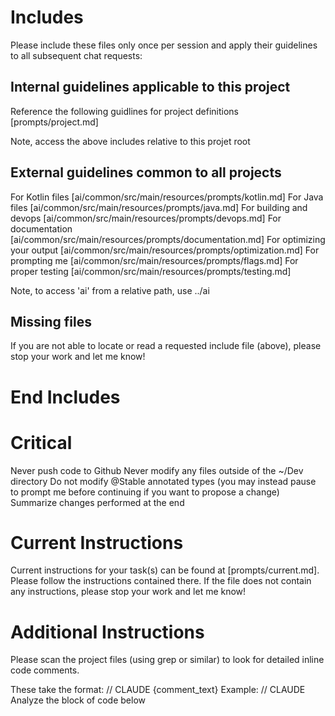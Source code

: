 # Includes

Please include these files only once per session and apply their guidelines to all subsequent chat requests:

## Internal guidelines applicable to this project

Reference the following guidlines for project definitions [prompts/project.md]

Note, access the above includes relative to this projet root

## External guidelines common to all projects

For Kotlin files [ai/common/src/main/resources/prompts/kotlin.md]
For Java files [ai/common/src/main/resources/prompts/java.md]
For building and devops [ai/common/src/main/resources/prompts/devops.md]
For documentation [ai/common/src/main/resources/prompts/documentation.md]
For optimizing your output [ai/common/src/main/resources/prompts/optimization.md]
For prompting me [ai/common/src/main/resources/prompts/flags.md]
For proper testing [ai/common/src/main/resources/prompts/testing.md]

Note, to access 'ai' from a relative path, use ../ai

## Missing files

If you are not able to locate or read a requested include file (above), please stop your work and let me know!

# End Includes

# Critical

Never push code to Github
Never modify any files outside of the ~/Dev directory
Do not modify @Stable annotated types (you may instead pause to prompt me before continuing if you want to propose a change)
Summarize changes performed at the end

# Current Instructions

Current instructions for your task(s) can be found at [prompts/current.md].  
Please follow the instructions contained there.
If the file does not contain any instructions, please stop your work and let me know!

# Additional Instructions

Please scan the project files (using grep or similar) to look for detailed inline code comments.

These take the format:  // CLAUDE {comment_text}
Example:  // CLAUDE Analyze the block of code below
